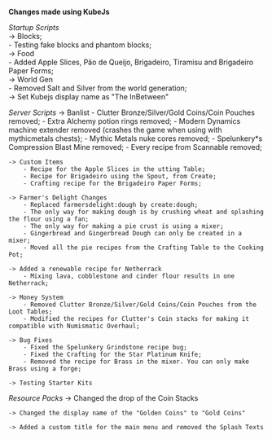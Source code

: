 **Changes made using KubeJs**

*Startup Scripts*  
    -> Blocks;  
        - Testing fake blocks and phantom blocks;  
    -> Food  
        - Added Apple Slices, Pão de Queijo, Brigadeiro, Tiramisu and Brigadeiro Paper Forms;  
    -> World Gen  
        - Removed Salt and Silver from the world generation;  
    -> Set Kubejs display name as "The InBetween"  


*Server Scripts*
    -> Banlist
        - Clutter Bronze/Silver/Gold Coins/Coin Pouches removed;
        - Extra Alchemy potion rings removed;
        - Modern Dynamics machine extender removed (crashes the game when using with mythicmetals chests);
        - Mythic Metals nuke cores removed;
        - Spelunkery*s Compression Blast Mine removed;
        - Every recipe from Scannable removed;

    -> Custom Items
        - Recipe for the Apple Slices in the utting Table;
        - Recipe for Brigadeiro using the Spout, from Create;
        - Crafting recipe for the Brigadeiro Paper Forms;

    -> Farmer's Delight Changes
        - Replaced farmersdelight:dough by create:dough;
        - The only way for making dough is by crushing wheat and splashing the flour using a fan;
        - The only way for making a pie crust is using a mixer;
        - Gingerbread and Gingerbread Dough can only be created in a mixer;
        - Moved all the pie recipes from the Crafting Table to the Cooking Pot;

    -> Added a renewable recipe for Netherrack
        - Mixing lava, cobblestone and cinder flour results in one Netherrack;

    -> Money System
        - Removed Clutter Bronze/Silver/Gold Coins/Coin Pouches from the Loot Tables;
        - Modified the recipes for Clutter's Coin stacks for making it compatible with Numismatic Overhaul;

    -> Bug Fixes
        - Fixed the Spelunkery Grindstone recipe bug;
        - Fixed the Crafting for the Star Platinum Knife;
        - Removed the recipe for Brass in the mixer. You can only make Brass using a forge;

    -> Testing Starter Kits

*Resource Packs*
    -> Changed the drop of the Coin Stacks

    -> Changed the display name of the "Golden Coins" to "Gold Coins"

    -> Added a custom title for the main menu and removed the Splash Texts





